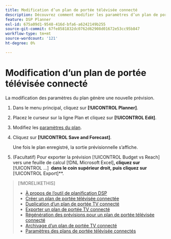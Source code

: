 ```yaml
---
title: Modification d’un plan de portée télévisée connecté
description: Découvrez comment modifier les paramètres d’un plan de portée TV connecté.
feature: DSP Planner
exl-id: 675a09d1-9548-416d-bfa6-a6242149b255
source-git-commit: 67fe8581832dc0762d62908d01672e53cc95b847
workflow-type: tm+mt
source-wordcount: '121'
ht-degree: 0%

---
```


# Modification d’un plan de portée télévisée connecté

La modification des paramètres du plan génère une nouvelle prévision.

1. Dans le menu principal, cliquez sur **[!UICONTROL Planner]**.

1. Placez le curseur sur la ligne Plan et cliquez sur **[!UICONTROL Edit]**.

1. Modifiez les [paramètres du plan](planner-settings.md).

1. Cliquez sur **[!UICONTROL Save and Forecast]**.

   Une fois le plan enregistré, la sortie prévisionnelle s’affiche.

1. (Facultatif) Pour exporter la prévision [!UICONTROL Budget vs Reach] vers une feuille de calcul [!DNL Microsoft Excel]&#x200B;**, cliquez sur &#x200B;** [!UICONTROL ...] **&#x200B; dans le coin supérieur droit, puis cliquez sur &#x200B;** [!UICONTROL Export]**.

>[!MORELIKETHIS]
>
>* [À propos de l’outil de planification DSP](planner-about.md)
>* [ Créer un plan de portée télévisée connectée ](planner-create.md)
>* [Duplication d’un plan de portée TV connecté](planner-duplicate.md)
>* [Exporter un plan de portée TV connecté](planner-export.md)
>* [Régénération des prévisions pour un plan de portée télévisée connecté](planner-forecast.md)
>* [ Archivage d’un plan de portée TV connecté](planner-archive.md)
>* [Paramètres des plans de portée télévisée connectés](planner-settings.md)
